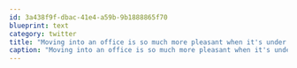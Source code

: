 ```yaml
---
id: 3a438f9f-dbac-41e4-a59b-9b1888865f70
blueprint: text
category: twitter
title: "Moving into an office is so much more pleasant when it's under your own terms."
caption: "Moving into an office is so much more pleasant when it's under your own terms."
---
```

